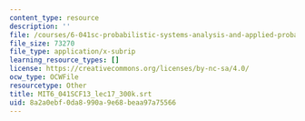 ```yaml
---
content_type: resource
description: ''
file: /courses/6-041sc-probabilistic-systems-analysis-and-applied-probability-fall-2013/8a2a0ebf0da8990a9e68beaa97a75566_MIT6_041SCF13_lec17_300k.srt
file_size: 73270
file_type: application/x-subrip
learning_resource_types: []
license: https://creativecommons.org/licenses/by-nc-sa/4.0/
ocw_type: OCWFile
resourcetype: Other
title: MIT6_041SCF13_lec17_300k.srt
uid: 8a2a0ebf-0da8-990a-9e68-beaa97a75566
---
```

